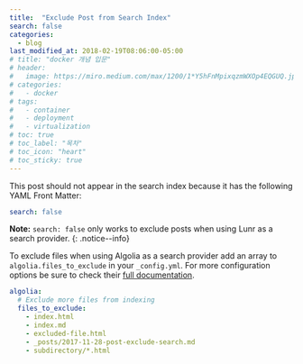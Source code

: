 ```yaml
---
title:  "Exclude Post from Search Index"
search: false
categories: 
  - blog
last_modified_at: 2018-02-19T08:06:00-05:00
# title: "docker 개념 입문"
# header:
#   image: https://miro.medium.com/max/1200/1*Y5hFnMpixqzmWXOp4EQGUQ.jpeg
# categories:
#   - docker
# tags:
#   - container
#   - deployment
#   - virtualization
# toc: true
# toc_label: "목차"
# toc_icon: "heart"
# toc_sticky: true
---
```


This post should not appear in the search index because it has the following YAML Front Matter:

```yaml
search: false
```

**Note:** `search: false` only works to exclude posts when using Lunr as a search provider.
{: .notice--info}

To exclude files when using Algolia as a search provider add an array to `algolia.files_to_exclude` in your `_config.yml`. For more configuration options be sure to check their [full documentation](https://community.algolia.com/jekyll-algolia/options.html).

```yaml
algolia:
  # Exclude more files from indexing
  files_to_exclude:
    - index.html
    - index.md
    - excluded-file.html
    - _posts/2017-11-28-post-exclude-search.md
    - subdirectory/*.html
```